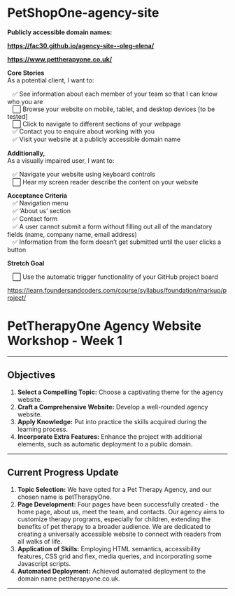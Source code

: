 # PetShopOne-agency-site

**Publicly accessible domain names:**<br>

**https://fac30.github.io/agency-site--oleg-elena/**

**https://www.pettherapyone.co.uk/**

**Core Stories**<br>
As a potential client, I want to:<br>

&nbsp;&nbsp;&nbsp;✅ See information about each member of your team so that I can know who you are<br>
&nbsp;&nbsp;&nbsp;⬜️ Browse your website on mobile, tablet, and desktop devices [to be tested] <br>
&nbsp;&nbsp;&nbsp;⬜️ Click to navigate to different sections of your webpage<br>
&nbsp;&nbsp;&nbsp;✅ Contact you to enquire about working with you<br>
&nbsp;&nbsp;&nbsp;✅ Visit your website at a publicly accessible domain name


**Additionally,**<br>
As a visually impaired user, I want to:

&nbsp;&nbsp;&nbsp;✅ Navigate your website using keyboard controls <br>
&nbsp;&nbsp;&nbsp;⬜️ Hear my screen reader describe the content on your website

**Acceptance Criteria**<br>
&nbsp;&nbsp;&nbsp;✅ Navigation menu<br>
&nbsp;&nbsp;&nbsp;✅ ‘About us’ section<br>
&nbsp;&nbsp;&nbsp;✅ Contact form<br>
&nbsp;&nbsp;&nbsp;✅ A user cannot submit a form without filling out all of the mandatory fields (name, company name, email address)<br>
&nbsp;&nbsp;&nbsp;✅ Information from the form doesn’t get submitted until the user clicks a button<br>

**Stretch Goal**

&nbsp;&nbsp;&nbsp;⬜️ Use the automatic trigger functionality of your GitHub project board<br>


https://learn.foundersandcoders.com/course/syllabus/foundation/markup/project/




# PetTherapyOne Agency Website Workshop - Week 1

---

## Objectives

1. **Select a Compelling Topic:** Choose a captivating theme for the agency website.
2. **Craft a Comprehensive Website:** Develop a well-rounded agency website.
3. **Apply Knowledge:** Put into practice the skills acquired during the learning process.
4. **Incorporate Extra Features:** Enhance the project with additional elements, such as automatic deployment to a public domain.

---

## Current Progress Update

1. **Topic Selection:** We have opted for a Pet Therapy Agency, and our chosen name is petTherapyOne.
2. **Page Development:** Four pages have been successfully created - the home page, about us, meet the team, and contacts. Our agency aims to customize therapy programs, especially for children, extending the benefits of pet therapy to a broader audience. We are dedicated to creating a universally accessible website to connect with readers from all walks of life.
3. **Application of Skills:** Employing HTML semantics, accessibility features, CSS grid and flex, media queries, and incorporating some Javascript scripts.
4. **Automated Deployment:** Achieved automated deployment to the domain name pettherapyone.co.uk.

---

